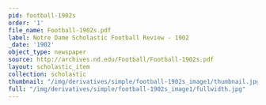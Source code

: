 ```yaml
---
pid: football-1902s
order: '1'
file_name: Football-1902s.pdf
label: Notre Dame Scholastic Football Review - 1902
_date: '1902'
object_type: newspaper
source: http://archives.nd.edu/Football/Football-1902s.pdf
layout: scholastic_item
collection: scholastic
thumbnail: "/img/derivatives/simple/football-1902s_image1/thumbnail.jpg"
full: "/img/derivatives/simple/football-1902s_image1/fullwidth.jpg"
---
```

